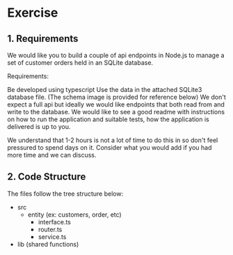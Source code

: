 # Exercise

## 1. Requirements

We would like you to build a couple of api endpoints in Node.js to manage a set of customer orders held in an SQLite database.

Requirements:

Be developed using typescript
Use the data in the attached SQLite3 database file. (The schema image is provided for reference below)
We don't expect a full api but ideally we would like endpoints that both read from and write to the database.
We would like to see a good readme with instructions on how to run the application and suitable tests, how the application is delivered is up to you.

We understand that 1-2 hours is not a lot of time to do this in so don't feel pressured to spend days on it. Consider what you would add if you had more time and we can discuss.

## 2. Code Structure

The files follow the tree structure below:

- src
  - entity (ex: customers, order, etc)
    - interface.ts
    - router.ts
    - service.ts
- lib (shared functions)
